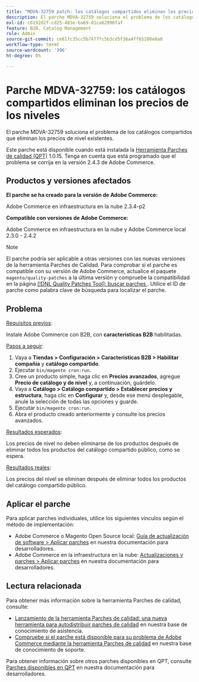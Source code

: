 ```yaml
---
title: "MDVA-32759 patch: los catálogos compartidos eliminan los precios de los niveles"
description: El parche MDVA-32759 soluciona el problema de los catálogos compartidos que eliminan los precios de nivel existentes.
exl-id: c6192d2f-cd25-483e-ba69-01ca62996faf
feature: B2B, Catalog Management
role: Admin
source-git-commit: ce81fc35cc5b7477fc5b3cd5f36a4ff65280e6a0
workflow-type: tm+mt
source-wordcount: '396'
ht-degree: 0%

---
```


# Parche MDVA-32759: los catálogos compartidos eliminan los precios de los niveles

El parche MDVA-32759 soluciona el problema de los catálogos compartidos que eliminan los precios de nivel existentes.

Este parche está disponible cuando está instalada la [Herramienta Parches de calidad (QPT)](https://devdocs.magento.com/guides/v2.4/comp-mgr/patching.html#mqp) 1.0.15. Tenga en cuenta que está programado que el problema se corrija en la versión 2.4.3 de Adobe Commerce.

## Productos y versiones afectados

**El parche se ha creado para la versión de Adobe Commerce:**

Adobe Commerce en infraestructura en la nube 2.3.4-p2

**Compatible con versiones de Adobe Commerce:**

Adobe Commerce en infraestructura en la nube y Adobe Commerce local 2.3.0 - 2.4.2

>[!NOTE]
>
>El parche podría ser aplicable a otras versiones con las nuevas versiones de la herramienta Parches de Calidad. Para comprobar si el parche es compatible con su versión de Adobe Commerce, actualice el paquete `magento/quality-patches` a la última versión y compruebe la compatibilidad en la página [[!DNL Quality Patches Tool]: buscar parches ](https://devdocs.magento.com/quality-patches/tool.html#patch-grid). Utilice el ID de parche como palabra clave de búsqueda para localizar el parche.

## Problema

<u>Requisitos previos</u>:

Instale Adobe Commerce con B2B, con **características B2B** habilitadas.

<u>Pasos a seguir</u>:

1. Vaya a **Tiendas > Configuración > Características B2B > Habilitar compañía** y **catálogo compartido**.
1. Ejecutar `bin/magento cron:run`.
1. Cree un producto simple, haga clic en **Precios avanzados**, agregue **Precio de catálogo y de nivel** y, a continuación, guárdelo.
1. Vaya a **Catálogo > Catálogo compartido > Establecer precios y estructura**, haga clic en **Configurar** y, desde ese menú desplegable, anule la selección de todas las opciones y guarde.
1. Ejecutar `bin/magento cron:run`.
1. Abra el producto creado anteriormente y consulte los precios avanzados.

<u>Resultados esperados</u>:

Los precios de nivel no deben eliminarse de los productos después de eliminar todos los productos del catálogo compartido público, como se espera.

<u>Resultados reales</u>:

Los precios del nivel se eliminan después de eliminar todos los productos del catálogo compartido público.


## Aplicar el parche

Para aplicar parches individuales, utilice los siguientes vínculos según el método de implementación:

* Adobe Commerce o Magento Open Source local: [Guía de actualización de software > Aplicar parches](https://devdocs.magento.com/guides/v2.4/comp-mgr/patching/mqp.html) en nuestra documentación para desarrolladores.
* Adobe Commerce en la infraestructura en la nube: [Actualizaciones y parches > Aplicar parches](https://devdocs.magento.com/cloud/project/project-patch.html) en nuestra documentación para desarrolladores.

## Lectura relacionada

Para obtener más información sobre la herramienta Parches de calidad, consulte:

* [Lanzamiento de la herramienta Parches de calidad: una nueva herramienta para autodistribuir parches de calidad](/help/announcements/adobe-commerce-announcements/magento-quality-patches-released-new-tool-to-self-serve-quality-patches.md) en nuestra base de conocimiento de asistencia.
* [Compruebe si el parche está disponible para su problema de Adobe Commerce mediante la herramienta Parches de calidad](/help/support-tools/patches-available-in-qpt-tool/check-patch-for-magento-issue-with-magento-quality-patches.md) en nuestra base de conocimiento de soporte.

Para obtener información sobre otros parches disponibles en QPT, consulte [Parches disponibles en QPT](https://devdocs.magento.com/quality-patches/tool.html#patch-grid) en nuestra documentación para desarrolladores.
